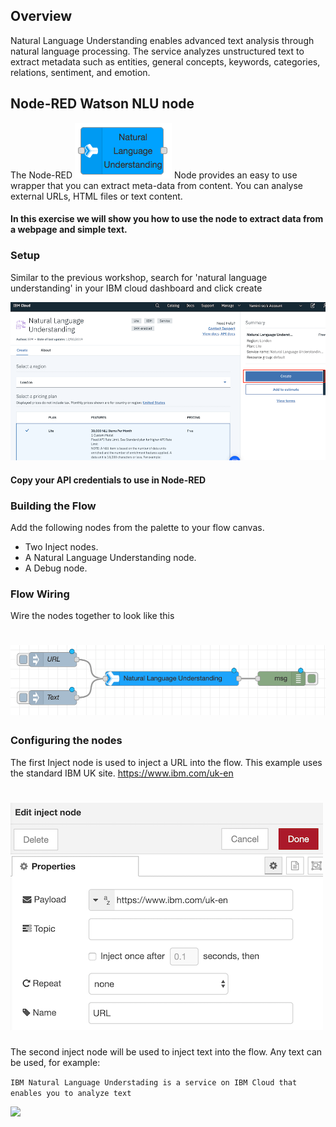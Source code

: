 
## Overview
Natural Language Understanding enables advanced text analysis through natural language processing. The service analyzes unstructured text to extract metadata such as entities, general concepts, keywords, categories, relations, sentiment, and emotion. 

## Node-RED Watson NLU node

The Node-RED ![](Images/nlu_node.jpg) Node provides an easy to use wrapper that you can extract meta-data from content. You can analyse external URLs, HTML files or text content.


#### In this exercise we will show you how to use the node to extract data from a webpage and simple text.

### Setup 

Similar to the previous workshop, search for 'natural language understanding' in your IBM cloud dashboard and click create 

![](Images/NLU_create.png)

#### Copy your API credentials to use in Node-RED

### Building the Flow  

Add the following nodes from the palette to your flow canvas.
*	Two Inject nodes.
*	A Natural Language Understanding node.
* A Debug node.

### Flow Wiring

Wire the nodes together to look like this 

# ![](Images/NLU_Nodes.png)

### Configuring the nodes

The first Inject node is used to inject a URL into the flow. This example uses the standard IBM UK site. https://www.ibm.com/uk-en


# ![](Images/Inject.png)

The second inject node will be used to inject text into the flow. Any text can be used, for example:

``` IBM Natural Language Understading is a service on IBM Cloud that enables you to analyze text ```

 ![](Images/second_inject.png)

